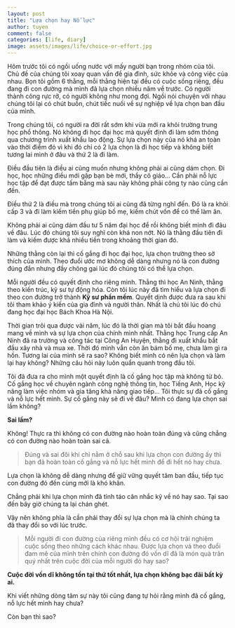 ```yaml
---
layout: post
title: "Lựa chọn hay Nỗ lực"
author: tuyen
comment: false
categories: [life, diary]
image: assets/images/life/choice-or-effort.jpg
---
```


Hôm trước tôi có ngồi uống nước với mấy người bạn trong nhóm của tôi. Chủ đề của chúng tôi xoay quan vấn đề gia đình, sức khỏe và công việc của nhau. Bọn tôi gồm 6 thằng, mỗi thằng hiện tại đều có cuộc sống riêng, đều đang đi con đường mà mình đã lựa chọn nhiều năm về trước. Có người thành công rực rỡ, có người không như mong đợi. Ngồi nói chuyện với nhau chúng tôi lại có chút buồn, chút tiếc nuối về sự nghiệp về lựa chọn ban đầu của mình.

Trong chúng tôi, có người ra đời rất sớm khi vừa mới ra khỏi trường trung học phổ thông. Nó không đi học đại học mà quyết định đi làm sớm thông qua chương trình xuất khẩu lao động. Sự lựa chọn này của nó khá an toàn vào thời điểm đó vì khi đó chỉ có 2 lựa chọn là đi học tiếp và không biết tương lai mình ở đâu và thứ 2 là đi làm.

Điều đầu tiên là điều ai cũng muốn nhưng không phải ai cũng dám chọn. Đi học, học những điều mới gặp bạn bè mới, thầy cô giáo... Cần phải nỗ lực học tập để đạt được tấm bằng mà sau này không phải công ty nào cũng cần đến.

Điều thứ 2 là điều mà trong chúng tôi ai cũng đã từng nghĩ đến. Đó là ra khỏi cấp 3 và đi làm kiếm tiền phụ giúp bố mẹ, kiếm chút vốn để có thể làm ăn.

Không phải ai cũng dám đầu tư 5 năm đại học để rồi không biết mình đi đâu về đâu. Lúc đó chúng tôi suy nghĩ còn khá non nớt. Nó là thằng đầu tiên đi làm và kiếm được khá nhiều tiền trong khoảng thời gian đó.

Những thằng còn lại thì cố gắng đi học đại học, lựa chọn trường theo sở thích của mình. Theo đuổi ước mơ không dễ dàng nhưng nó là con đường đúng đắn nhưng đầy chông gai lúc đó chúng tôi có thể lựa chọn.

Mỗi người đều có quyết định cho riêng mình. Thằng thì học An Ninh, thằng theo kiến trúc, kỹ sư tự động hóa. Còn tôi lúc này đã tìm hiểu và lựa chọn đi theo con đường trở thành **Kỹ sư phần mềm**. Quyết dịnh được đưa ra sau khi tôi tham khảo ý kiến của gia đình và người thân. Nhất là chú tôi lúc đó chú đang học đại học Bách Khoa Hà Nội.

Thời gian trôi qua được vài năm, lúc đó là thời gian mà tôi bắt đầu hoang mang về mình và sự lựa chọn của chính mình nhất. Thằng học Trung cấp An Ninh đã ra trường và công tác tại Công An Huyện, thằng đi xuất khẩu bắt đầu xây nhà và mua xe. Thời đó mình vẫn còn ăn bám bố mẹ, chưa làm gì ra hồn. Tương lai của mình sẽ ra sao? Không biết mình có nên lựa chọn và làm lại hay không? Những câu hỏi này luôn quẩn quanh trong đầu tôi.

Tôi đã đưa ra cho mình một quyết định là cố gắng học tập mà không từ bỏ. Cố gắng học về chuyên ngành công nghệ thông tin, học Tiếng Anh, Học kỹ năng làm việc nhóm và gia tăng khả năng giao tiếp... Tôi thực sự đã cố gắng và nỗ lực hết mình. Sự cố gắng này sẽ đi về đâu? Mình có đang lựa chọn sai lầm không?

**Sai lầm?**

Không! Thực ra thì không có con đường nào hoàn toàn đúng và cũng chẳng có con đường nào hoàn toàn sai cả.

> Đúng và sai đôi khi chỉ nằm ở chỗ sau khi lựa chọn con đường ấy thì bạn đã hoàn toàn cố gắng và nỗ lực hết mình để đi hết nó hay chưa.

Lựa chọn là không dễ dàng nhưng để giữ vững quyết tâm ban đầu, tiếp tục con đường đó đến cùng mới là khó khăn.

Chẳng phải khi lựa chọn mình đã tỉnh táo cân nhắc kỹ về nó hay sao. Tại sao đến bây giờ chúng ta lại chán ghét.

Vậy nên không phỉa là cần phải thay đổi sự lựa chọn mà là chính chúng ta đã thay đổi so với lúc trước.

> Mỗi người đi con đường của riêng mình đều có cơ hội trải nghiệm cuộc sống theo những cách khác nhau. Được lựa chọn và theo đuổi đam mê của mình trên chính con đường đó vốn dĩ đã là món quà trân quý nhất trên cuộc đời của mỗi người đó hay sao?

**Cuộc đời vốn dĩ không tồn tại thứ tốt nhất, lựa chọn không bạc đãi bất kỳ ai.**


Khi viết những dòng tâm sự này tôi cũng đang tự hỏi rằng mình đã cố gắng, nỗ lực hết mình hay chưa?

Còn bạn thì sao?
